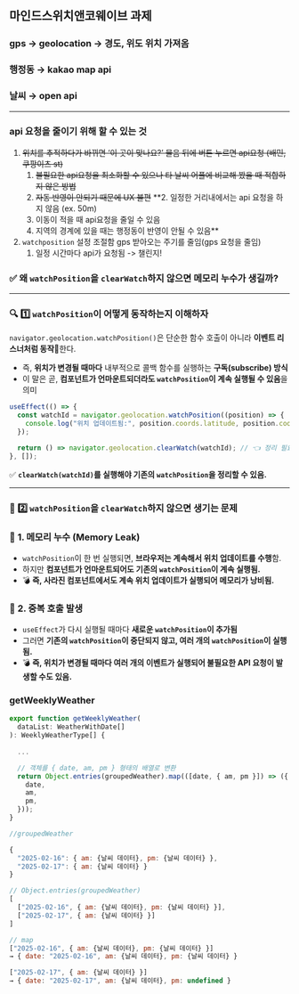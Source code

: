 ## 마인드스위치앤코웨이브 과제

### gps → geolocation → 경도, 위도 위치 가져옴

### 행정동 → kakao map api

### 날씨 → open api

---

### api 요청을 줄이기 위해 할 수 있는 것

1. ~~위치를 추적하다가 바뀌면 ‘이 곳이 맞나요?’ 물음 뒤에 버튼 누르면 api요청 (배민, 쿠팡이츠 st)~~
    1. ~~불필요한 api요청을 최소화할 수 있으나 타 날씨 어플에 비교해 봤을 때 적합하지 않은 방법~~
    2. ~~자동 반영이 안되기 때문에 UX 불편~~
**2. 일정한 거리내에서는 api 요청을 하지 않음 (ex. 50m)
    1. 이동이 적을 때 api요청을 줄일 수 있음
    2. 지역의 경계에 있을 때는 행정동이 반영이 안될 수 있음**
3. `watchposition` 설정 조절함 gps 받아오는 주기를 줄임(gps 요청을 줄임)
    1. 일정 시간마다 api가 요청됨 -> 챌린지!

### ✅ **왜 `watchPosition`을 `clearWatch`하지 않으면 메모리 누수가 생길까?**

---

### 🔍 **1️⃣ `watchPosition`이 어떻게 동작하는지 이해하자**

`navigator.geolocation.watchPosition()`은 단순한 함수 호출이 아니라 **이벤트 리스너처럼 동작**한다.

- 즉, **위치가 변경될 때마다** 내부적으로 콜백 함수를 실행하는 **구독(subscribe) 방식**
- 이 말은 곧, **컴포넌트가 언마운트되더라도 `watchPosition`이 계속 실행될 수 있음**을 의미

```jsx
useEffect(() => {
  const watchId = navigator.geolocation.watchPosition((position) => {
    console.log("위치 업데이트됨:", position.coords.latitude, position.coords.longitude);
  });

  return () => navigator.geolocation.clearWatch(watchId); // 👈 정리 필요!
}, []);
```

✅ **`clearWatch(watchId)`를 실행해야 기존의 `watchPosition`을 정리할 수 있음.**

---

### 🔴 **2️⃣ `watchPosition`을 `clearWatch`하지 않으면 생기는 문제**

### 🚨 **1. 메모리 누수 (Memory Leak)**

- `watchPosition`이 한 번 실행되면, **브라우저는 계속해서 위치 업데이트를 수행**함.
- 하지만 **컴포넌트가 언마운트되어도 기존의 `watchPosition`이 계속 실행됨.**
- 💣 **즉, 사라진 컴포넌트에서도 계속 위치 업데이트가 실행되어 메모리가 낭비됨.**

### 🚨 **2. 중복 호출 발생**

- `useEffect`가 다시 실행될 때마다 **새로운 `watchPosition`이 추가됨**
- 그러면 **기존의 `watchPosition`이 중단되지 않고, 여러 개의 `watchPosition`이 실행됨.**
- 💣 **즉, 위치가 변경될 때마다 여러 개의 이벤트가 실행되어 불필요한 API 요청이 발생할 수도 있음.**

### getWeeklyWeather

```jsx
export function getWeeklyWeather(
  dataList: WeatherWithDate[]
): WeeklyWeatherType[] {
  
  ...

  // 객체를 { date, am, pm } 형태의 배열로 변환
  return Object.entries(groupedWeather).map(([date, { am, pm }]) => ({
    date,
    am,
    pm,
  }));
}
```

```jsx
//groupedWeather

{
  "2025-02-16": { am: {날씨 데이터}, pm: {날씨 데이터} },
  "2025-02-17": { am: {날씨 데이터} }
}

// Object.entries(groupedWeather)
[
  ["2025-02-16", { am: {날씨 데이터}, pm: {날씨 데이터} }],
  ["2025-02-17", { am: {날씨 데이터} }]
]

// map
["2025-02-16", { am: {날씨 데이터}, pm: {날씨 데이터} }]
→ { date: "2025-02-16", am: {날씨 데이터}, pm: {날씨 데이터} }

["2025-02-17", { am: {날씨 데이터} }]
→ { date: "2025-02-17", am: {날씨 데이터}, pm: undefined }
```
